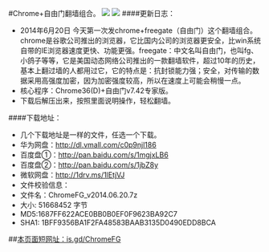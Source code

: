 #Chrome+自由门翻墙组合。 ![](https://oq1gjg.bl3301.livefilestore.com/y2mJ5nMC5WaT0U_JSBs4P2rNZN_1U-6ihaLsbUkSvOdJu86-CqqSg_h2SR8_jnISzwyAFmPMfkD8DQxAu4L58JC0fEJXxRHVK5bXYf5Ba6aeUUSDchR04zkEPMSQ9v5XmI0/cr48.ico?psid=1) ![](https://oq1gjg.bl3301.livefilestore.com/y2mcrdK1EfhCIyqNJJzpQT-ITZANtF6Uo4H8bBssF-QG32WpG9SOduVLnGUJ6tKvv03j7Fw8EKP70JRELZtejXYWFPHqGR3SWSvxD1VkXQWnNHumoO_EXwjf-_KcUhAXT0a/201101101026574d2a6e71910f6.gif?psid=1)
####更新日志：
* 2014年6月20日 今天第一次发chrome+freegate（自由门）这个翻墙组合。chrome是谷歌公司推出的浏览器，它比国内公司的浏览器更安全，比win系统自带的IE浏览器速度更快、功能更强。freegate：中文名叫自由门，也叫fg、小鸽子等等，它是美国动态网络公司推出的一款翻墙软件，超过10年的历史，基本上翻过墙的人都用过它，它的特点是：抗封锁能力强；安全，对传输的数据采用高强度加密，因为加密强度较高，所以在速度上可能会稍慢一点。
* 核心程序：Chrome36(D)+自由门v7.42专家版。
* 下载后解压出来，按照里面说明操作，轻松翻墙。

####下载地址：
* 几个下载地址是一样的文件，任选一个下载。
* 华为网盘：http://dl.vmall.com/c0p9njl186
* 百度盘①：http://pan.baidu.com/s/1mgjxLB6
* 百度盘②：http://pan.baidu.com/s/1jbZ8y
* 微软网盘：http://1drv.ms/1lEtjVJ
* 文件校验信息：
* 文件名：ChromeFG_v2014.06.20.7z
* 大小: 51668452 字节
* MD5:1687FF622ACE0BB0B0EF0F9623BA92C7
* SHA1: 1BFF9356BA1F2FA48583BAAB3135D0490EDD8BCA

##[本页面短网址：is.gd/ChromeFG](http://is.gd/ChromeFG)
